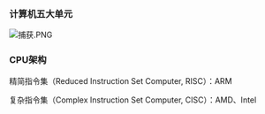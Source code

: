 ### 计算机五大单元
![捕获.PNG](0)

### CPU架构
精简指令集（Reduced Instruction Set Computer, RISC）：ARM

复杂指令集（Complex Instruction Set Computer, CISC）：AMD、Intel

